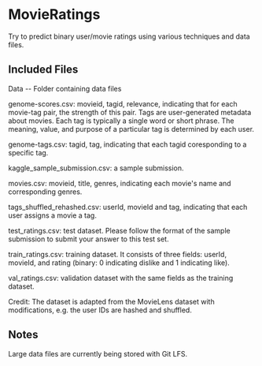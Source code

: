 # MovieRatings
Try to predict binary user/movie ratings using various techniques and data files.

## Included Files

Data -- Folder containing data files

genome-scores.csv: movieid, tagid, relevance, indicating that for each movie-tag pair, the strength of this pair. Tags are user-generated metadata about movies. Each tag is typically a single word or short phrase. The meaning, value, and purpose of a particular tag is determined by each user.

genome-tags.csv: tagid, tag, indicating that each tagid coresponding to a specific tag.

kaggle_sample_submission.csv: a sample submission.

movies.csv: movieid, title, genres, indicating each movie's name and corresponding genres.

tags_shuffled_rehashed.csv: userId, movieId and tag, indicating that each user assigns a movie a tag.

test_ratings.csv: test dataset. Please follow the format of the sample submission to submit your answer to this test set.

train_ratings.csv: training dataset. It consists of three fields: userId, movieId, and rating (binary: 0 indicating dislike and 1 indicating like).

val_ratings.csv: validation dataset with the same fields as the training dataset.



Credit: The dataset is adapted from the MovieLens dataset with modifications, e.g. the user IDs are hashed and shuffled.


## Notes
Large data files are currently being stored with Git LFS.

